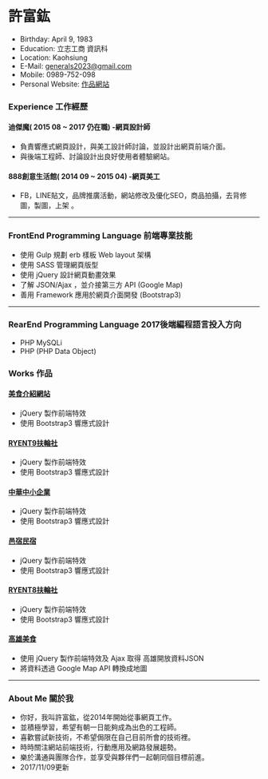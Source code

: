 # 許富鈜
- Birthday: April 9, 1983
- Education: 立志工商 資訊科
- Location: Kaohsiung
- E-Mail: generals2023@gmail.com
- Mobile: 0989-752-098
- Personal Website: <a href="http://generals.clouds.twgogo.org/wj1_1/" target="_blank">作品網站</a>
### Experience 工作經歷

#### 迪傑魔( 2015 08 ~ 2017 仍在職) -網頁設計師
- 負責響應式網頁設計，與美工設計師討論，並設計出網頁前端介面。
- 與後端工程師、討論設計出良好使用者體驗網站。

#### 888創意生活館( 2014 09 ~ 2015 04) -網頁美工
- FB，LINE貼文，品牌推廣活動，網站修改及優化SEO，商品拍攝，去背修圖，製圖，上架 。
-----------------------------------
### FrontEnd Programming Language 前端專業技能
- 使用 Gulp 規劃 erb 樣板 Web layout 架構
- 使用 SASS 管理網頁版型
- 使用 jQuery 設計網頁動畫效果
- 了解 JSON/Ajax ，並介接第三方 API (Google Map)
- 善用 Framework 應用於網頁介面開發 (Bootstrap3)

 -----------------------------------
### RearEnd Programming Language 2017後端編程語言投入方向
 - PHP MySQLi
 - PHP (PHP Data Object)

### Works 作品
#### <a href="http://generals.clouds.twgogo.org/public/" target="_blank">美食介紹網站</a>
 - jQuery 製作前端特效
 - 使用 Bootstrap3 響應式設計

#### <a href="http://generals.clouds.twgogo.org/ryent9/" target="_blank">RYENT9扶輪社</a>
 - jQuery 製作前端特效
 - 使用 Bootstrap3 響應式設計

#### <a href="http://generals.clouds.twgogo.org/citma/" target="_blank">中華中小企業</a>
 - jQuery 製作前端特效
 - 使用 Bootstrap3 響應式設計

#### <a href="http://generals.clouds.twgogo.org/xshtec/" target="_blank">邑宿民宿</a>
 - jQuery 製作前端特效
 - 使用 Bootstrap3 響應式設計

#### <a href="http://generals.clouds.twgogo.org/ryent8/" target="_blank">RYENT8扶輪社</a>
 - jQuery 製作前端特效
 - 使用 Bootstrap3 響應式設計

#### <a href="http://generals.clouds.twgogo.org/google_map/" target="_blank">高雄美食</a>
 - 使用 jQuery 製作前端特效及 Ajax 取得 高雄開放資料JSON
 - 將資料透過 Google Map API 轉換成地圖

<hr>

### About Me 關於我
 - 你好，我叫許富鈜，從2014年開始從事網頁工作。
 - 並積極學習，希望有朝一日能夠成為出色的工程師。
 - 喜歡嘗試新技術，不希望侷限在自己目前所會的技術裡。
 - 時時關注網站前端技術，行動應用及網路發展趨勢。
 - 樂於溝通與團隊合作，並享受與夥伴們一起朝同個目標前進。
 - 2017/11/09更新
